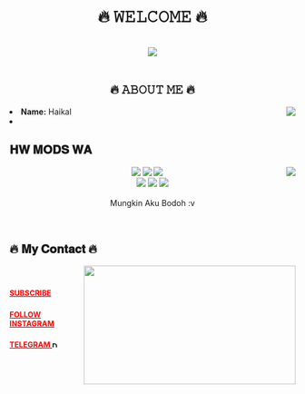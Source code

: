 <body>
<h1 align="center">🔥 𝚆𝙴𝙻𝙲𝙾𝙼𝙴 🔥</h1>
<br>
<div align="center">
<img src="https://i.imgur.com/jx17oHT.gif">
</div>
<br>
<div>
<h2 align="center"> 🔥 𝙰𝙱𝙾𝚄𝚃 𝙼𝙴 🔥 </h2>
<li>
<img src="https://64.media.tumblr.com/e1f1c97123ae217eb731500e502e0083/tumblr_n9dxcikmIU1qc9zfzo7_r1_250.gif" align="right">
<b>Name:</b> Haikal</li>
<li>
</div>
<div>
<h2 align="left"> 𝐇𝐖 𝐌𝐎𝐃𝐒 𝐖𝐀 </h2>
<p>
<img src="https://i.pinimg.com/originals/8d/4b/77/8d4b77c44b7a68c0fd609411e2c0ec3c.gif" align="right">
</div>
<div>
<p align="center"><img src="https://img.shields.io/badge/adobe%20photoshop%20-%2331A8FF.svg?&style=for-the-badge&logo=adobe%20photoshop&logoColor=white"/> <img src="https://img.shields.io/badge/html5%20-%23E34F26.svg?&style=for-the-badge&logo=html5&logoColor=white"/> <img src="https://img.shields.io/badge/css3%20-%231572B6.svg?&style=for-the-badge&logo=css3&logoColor=white"/><br>
 <img src="https://img.shields.io/badge/node.js%20-%2343853D.svg?&style=for-the-badge&logo=node.js&logoColor=white"/> <img src="https://img.shields.io/badge/javascript%20-%23323330.svg?&style=for-the-badge&logo=javascript&logoColor=%23F7DF1E"/> <img src="https://img.shields.io/badge/git%20-%23F05033.svg?&style=for-the-badge&logo=git&logoColor=white"/> <br><br>
Mungkin Aku Bodoh :v
</p>
<br>
<h2>           🔥 𝐌𝐲 𝐂𝐨𝐧𝐭𝐚𝐜𝐭 🔥</h2>
<img src="https://i.imgur.com/KXx0cCx.gif" align="right" width="373.5px" height="208.5px">
<br>
<h3><font size="2"><a href="https://youtube.com/channel/UCa37vxxUI-XULKw_sHb4A5g"><font color="red">SUBSCRIBE</font>
</h3>

<h3><font size="2"><a href="https://www.instagram.com/hikal_857/?hl=id"><font color="red">FOLLOW INSTAGRAM</font>
</h3>

<h3><font size="2"><a href="https://t.me/haikal857"><font color="red">TELEGRAM</font>          
<a href="https://trakteer.id/hw-mods-wa-haikal" target="_blank"><img id="wse-buttons-preview" src="https://cdn.trakteer.id/images/embed/trbtn-red-1.png" height="2" style="border:0px;height:10px;" alt="DONASI FOR ME :V"></a>
</p>
<br>
</div>
</body>
